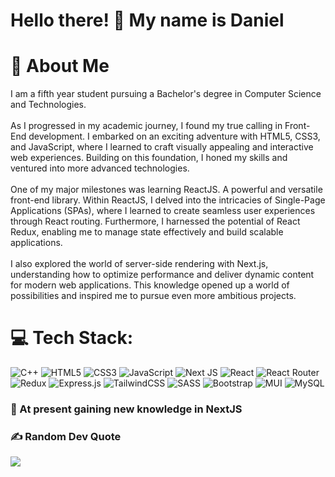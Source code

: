 # Hello there! 👋 My name is Daniel

# 💫 About Me
I am a fifth year student pursuing a Bachelor's degree in Computer Science and Technologies.<br><br>As I progressed in my academic journey, I found my true calling in Front-End development. I embarked on an exciting adventure with HTML5, CSS3, and JavaScript, where I learned to craft visually appealing and interactive web experiences. Building on this foundation, I honed my skills and ventured into more advanced technologies.<br><br>One of my major milestones was learning ReactJS. A powerful and versatile front-end library. Within ReactJS, I delved into the intricacies of Single-Page Applications (SPAs), where I learned to create seamless user experiences through React routing. Furthermore, I harnessed the potential of React Redux, enabling me to manage state effectively and build scalable applications.<br><br>I also explored the world of server-side rendering with Next.js, understanding how to optimize performance and deliver dynamic content for modern web applications. This knowledge opened up a world of possibilities and inspired me to pursue even more ambitious projects.

# 💻 Tech Stack:
![C++](https://img.shields.io/badge/c++-%2300599C.svg?style=for-the-badge&logo=c%2B%2B&logoColor=white) ![HTML5](https://img.shields.io/badge/html5-%23E34F26.svg?style=for-the-badge&logo=html5&logoColor=white) ![CSS3](https://img.shields.io/badge/css3-%231572B6.svg?style=for-the-badge&logo=css3&logoColor=white) ![JavaScript](https://img.shields.io/badge/javascript-%23323330.svg?style=for-the-badge&logo=javascript&logoColor=%23F7DF1E) ![Next JS](https://img.shields.io/badge/Next-black?style=for-the-badge&logo=next.js&logoColor=white) ![React](https://img.shields.io/badge/react-%2320232a.svg?style=for-the-badge&logo=react&logoColor=%2361DAFB) ![React Router](https://img.shields.io/badge/React_Router-CA4245?style=for-the-badge&logo=react-router&logoColor=white) ![Redux](https://img.shields.io/badge/redux-%23593d88.svg?style=for-the-badge&logo=redux&logoColor=white) ![Express.js](https://img.shields.io/badge/express.js-%23404d59.svg?style=for-the-badge&logo=express&logoColor=%2361DAFB) ![TailwindCSS](https://img.shields.io/badge/tailwindcss-%2338B2AC.svg?style=for-the-badge&logo=tailwind-css&logoColor=white) ![SASS](https://img.shields.io/badge/SASS-hotpink.svg?style=for-the-badge&logo=SASS&logoColor=white) ![Bootstrap](https://img.shields.io/badge/bootstrap-%23563D7C.svg?style=for-the-badge&logo=bootstrap&logoColor=white) ![MUI](https://img.shields.io/badge/MUI-%230081CB.svg?style=for-the-badge&logo=material-ui&logoColor=white) ![MySQL](https://img.shields.io/badge/mysql-%2300f.svg?style=for-the-badge&logo=mysql&logoColor=white)

### 🌱 At present gaining new knowledge in NextJS

### ✍️ Random Dev Quote
![](https://quotes-github-readme.vercel.app/api?type=horizontal&theme=tokyonight)
